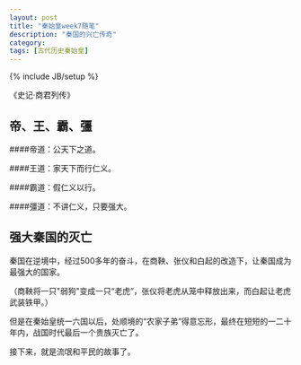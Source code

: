 ```yaml
---
layout: post
title: "秦始皇week7随笔"
description: "秦国的兴亡传奇"
category: 
tags: [古代历史秦始皇]
---
```

{% include JB/setup %}

《史记·商君列传》

帝、王、霸、彊
----------------

####帝道：公天下之道。

####王道：家天下而行仁义。

####霸道：假仁义以行。

####彊道：不讲仁义，只要强大。


强大秦国的灭亡
------------------
秦国在逆境中，经过500多年的奋斗，在商鞅、张仪和白起的改造下，让秦国成为最强大的国家。

（商鞅将一只"弱狗"变成一只“老虎”，张仪将老虎从笼中释放出来，而白起让老虎武装铁甲。）

但是在秦始皇统一六国以后，处顺境的“农家子弟”得意忘形，最终在短短的一二十年内，战国时代最后一个贵族灭亡了。

接下来，就是流氓和平民的故事了。
